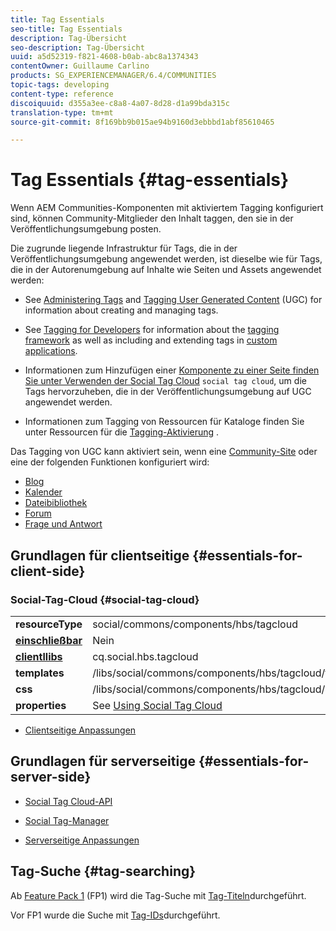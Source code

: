 ```yaml
---
title: Tag Essentials
seo-title: Tag Essentials
description: Tag-Übersicht
seo-description: Tag-Übersicht
uuid: a5d52319-f821-4608-b0ab-abc8a1374343
contentOwner: Guillaume Carlino
products: SG_EXPERIENCEMANAGER/6.4/COMMUNITIES
topic-tags: developing
content-type: reference
discoiquuid: d355a3ee-c8a8-4a07-8d28-d1a99bda315c
translation-type: tm+mt
source-git-commit: 8f169bb9b015ae94b9160d3ebbbd1abf85610465

---
```



# Tag Essentials {#tag-essentials}

Wenn AEM Communities-Komponenten mit aktiviertem Tagging konfiguriert sind, können Community-Mitglieder den Inhalt taggen, den sie in der Veröffentlichungsumgebung posten.

Die zugrunde liegende Infrastruktur für Tags, die in der Veröffentlichungsumgebung angewendet werden, ist dieselbe wie für Tags, die in der Autorenumgebung auf Inhalte wie Seiten und Assets angewendet werden:

* See [Administering Tags](../../help/sites-administering/tags.md) and [Tagging User Generated Content](tag-ugc.md) (UGC) for information about creating and managing tags.

* See [Tagging for Developers](../../help/sites-developing/tags.md) for information about the [tagging framework](../../help/sites-developing/framework.md) as well as including and extending tags in [custom applications](../../help/sites-developing/building.md).

* Informationen zum Hinzufügen einer [ Komponente zu einer Seite finden Sie unter Verwenden der Social Tag Cloud](tagcloud.md) `social tag cloud`, um die Tags hervorzuheben, die in der Veröffentlichungsumgebung auf UGC angewendet werden.

* Informationen zum Tagging von Ressourcen für Kataloge finden Sie unter Ressourcen für die [Tagging-Aktivierung](tag-resources.md) .

Das Tagging von UGC kann aktiviert sein, wenn eine [Community-Site](sites-console.md#tagging) oder eine der folgenden Funktionen konfiguriert wird:

* [Blog](blog-feature.md)
* [Kalender](calendar.md)
* [Dateibibliothek](file-library.md)
* [Forum](forum.md)
* [Frage und Antwort](working-with-qna.md)

## Grundlagen für clientseitige {#essentials-for-client-side}

### Social-Tag-Cloud {#social-tag-cloud}

<table> 
 <tbody>
  <tr>
   <td> <strong>resourceType</strong></td> 
   <td>social/commons/components/hbs/tagcloud</td> 
  </tr>
  <tr>
   <td> <a href="scf.md#add-or-include-a-communities-component"><strong>einschließbar</strong></a></td> 
   <td>Nein</td> 
  </tr>
  <tr>
   <td> <a href="clientlibs.md"><strong>clientllibs</strong></a></td> 
   <td>cq.social.hbs.tagcloud</td> 
  </tr>
  <tr>
   <td> <strong>templates</strong></td> 
   <td> /libs/social/commons/components/hbs/tagcloud/tagcloud.hbs<br /> </td> 
  </tr>
  <tr>
   <td> <strong>css</strong></td> 
   <td> /libs/social/commons/components/hbs/tagcloud/clientlibs/tagcloud.css</td> 
  </tr>
  <tr>
   <td><strong>properties</strong></td> 
   <td>See <a href="tagcloud.md">Using Social Tag Cloud</a></td> 
  </tr>
 </tbody>
</table>

* [Clientseitige Anpassungen](client-customize.md)

## Grundlagen für serverseitige {#essentials-for-server-side}

* [Social Tag Cloud-API](https://helpx.adobe.com/experience-manager/6-4/sites/developing/using/reference-materials/javadoc/com/adobe/cq/social/commons/tagcloud/api/package-summary.html)

* [Social Tag-Manager](https://helpx.adobe.com/experience-manager/6-4/sites/developing/using/reference-materials/javadoc/com/adobe/cq/social/commons/tagging/package-summary.html)

* [Serverseitige Anpassungen](server-customize.md)

## Tag-Suche {#tag-searching}

Ab [Feature Pack 1](deploy-communities.md#latestfeaturepack) (FP1) wird die Tag-Suche mit [Tag-Titeln](../../help/sites-developing/framework.md#tag-characteristics)durchgeführt.

Vor FP1 wurde die Suche mit [Tag-IDs](../../help/sites-developing/framework.md#tagid)durchgeführt.
